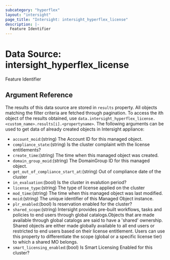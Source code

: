 ```yaml
---
subcategory: "hyperflex"
layout: "intersight"
page_title: "Intersight: intersight_hyperflex_license"
description: |-
  Feature Identifier
---
```


# Data Source: intersight_hyperflex_license
Feature Identifier
## Argument Reference
The results of this data source are stored in `results` property.
All objects matching the filter criteria are fetched through pagination.
To access the ith object of the results obtained, use `data.intersight_hyperflex_license.<custom_name>.results[i].<propertyname>`.
The following arguments can be used to get data of already created objects in Intersight appliance:
* `account_moid`:(string) The Account ID for this managed object. 
* `compliance_state`:(string) Is the cluster complaint with the license entitlements? 
* `create_time`:(string) The time when this managed object was created. 
* `domain_group_moid`:(string) The DomainGroup ID for this managed object. 
* `get_out_of_compliance_start_at`:(string) Out of compliance date of the cluster 
* `in_evaluation`:(bool) Is the cluster in evalution period? 
* `license_type`:(string) The type of license applied on the cluster 
* `mod_time`:(string) The time when this managed object was last modified. 
* `moid`:(string) The unique identifier of this Managed Object instance. 
* `plr_enabled`:(bool) Is reservation enabled for the cluster? 
* `shared_scope`:(string) Intersight provides pre-built workflows, tasks and policies to end users through global catalogs.Objects that are made available through global catalogs are said to have a 'shared' ownership. Shared objects are either made globally available to all end users or restricted to end users based on their license entitlement. Users can use this property to differentiate the scope (global or a specific license tier) to which a shared MO belongs. 
* `smart_licensing_enabled`:(bool) Is Smart Licensing Enabled for this cluster? 
 
